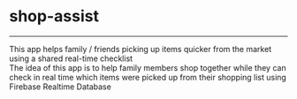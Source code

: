 # shop-assist
___________________
This app helps family / friends picking up items quicker from the market using a shared real-time checklist  
The idea of this app is to help family members shop together while they can check in real time which items were picked up from their shopping list  using Firebase Realtime Database
